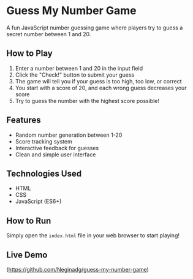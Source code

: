 # Guess My Number Game

A fun JavaScript number guessing game where players try to guess a secret number between 1 and 20.

## How to Play

1. Enter a number between 1 and 20 in the input field
2. Click the "Check!" button to submit your guess
3. The game will tell you if your guess is too high, too low, or correct
4. You start with a score of 20, and each wrong guess decreases your score
5. Try to guess the number with the highest score possible!

## Features

- Random number generation between 1-20
- Score tracking system
- Interactive feedback for guesses
- Clean and simple user interface

## Technologies Used

- HTML
- CSS
- JavaScript (ES6+)

## How to Run

Simply open the `index.html` file in your web browser to start playing!

## Live Demo

(https://github.com/Neginadg/guess-my-number-game)
